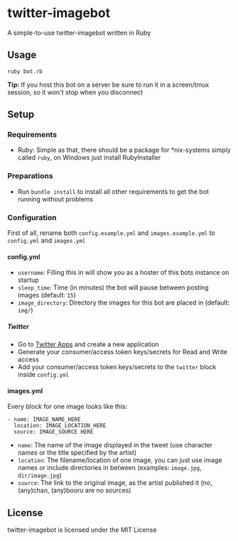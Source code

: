 # twitter-imagebot

A simple-to-use twitter-imagebot written in Ruby

## Usage

`ruby bot.rb`

**Tip:** If you host this bot on a server be sure to run it in a screen/tmux session, so it won't stop when you disconnect

## Setup

### Requirements

* Ruby: Simple as that, there should be a package for \*nix-systems simply called `ruby`, on Windows just install RubyInstaller

### Preparations

* Run `bundle install` to install all other requirements to get the bot running without problems

### Configuration

First of all, rename both `config.example.yml` and `images.example.yml` to `config.yml` and `images.yml`

#### config.yml

* `username`: Filling this in will show you as a hoster of this bots instance on startup
* `sleep_time`: Time (in minutes) the bot will pause between posting images (default: `15`)
* `image_directory`: Directory the images for this bot are placed in (default: `img/`)

##### Twitter

* Go to [Twitter Apps](https://apps.twitter.com/) and create a new application
* Generate your consumer/access token keys/secrets for Read and Write access
* Add your consumer/access token keys/secrets to the `twitter` block inside `config.yml`

#### images.yml

Every block for one image looks like this:

```
- name: IMAGE_NAME_HERE
  location: IMAGE_LOCATION_HERE
  source: IMAGE_SOURCE HERE
```

* `name`: The name of the image displayed in the tweet (use character names or the title specified by the artist)
* `location`: The filename/location of one image, you can just use image names or include directories in between (examples: `image.jpg`, `dir/image.jpg`)
* `source`: The link to the original image, as the artist published it (no, (any)chan, (any)booru are no sources)

## License

twitter-imagebot is licensed under the MIT License